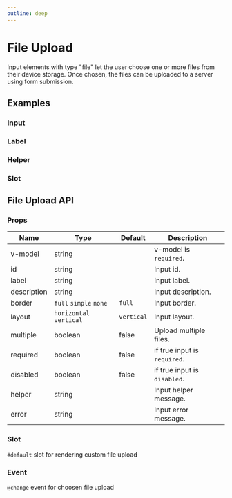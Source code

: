 ```yaml
---
outline: deep
---
```


<script setup lang="ts">
import FileUploadInput from './demo/file-upload/file-upload-input.vue'
import FileUploadLabel from './demo/file-upload/file-upload-label.vue'
import FileUploadHelper from './demo/file-upload/file-upload-helper.vue'
import FileUploadSlot from './demo/file-upload/file-upload-slot.vue'
</script>

# File Upload

Input elements with type "file" let the user choose one or more files from their device storage. Once chosen, the files can be uploaded to a server using form submission.

## Examples

### Input

<!--@include: ./demo/file-upload/file-upload-input.md-->

### Label

<!--@include: ./demo/file-upload/file-upload-label.md-->

### Helper

<!--@include: ./demo/file-upload/file-upload-helper.md-->

### Slot

<!--@include: ./demo/file-upload/file-upload-slot.md-->

## File Upload API

### Props

| Name        | Type                    | Default    | Description                  |
| ----------- | ----------------------- | ---------- | ---------------------------- |
| v-model     | string                  |            | v-model is `required`.       |
| id          | string                  |            | Input id.                    |
| label       | string                  |            | Input label.                 |
| description | string                  |            | Input description.           |
| border      | `full` `simple` `none`  | `full`     | Input border.                |
| layout      | `horizontal` `vertical` | `vertical` | Input layout.                |
| multiple    | boolean                 | false      | Upload multiple files.       |
| required    | boolean                 | false      | if true input is `required`. |
| disabled    | boolean                 | false      | if true input is `disabled`. |
| helper      | string                  |            | Input helper message.        |
| error       | string                  |            | Input error message.         |

### Slot

`#default` slot for rendering custom file upload

### Event

`@change` event for choosen file upload
